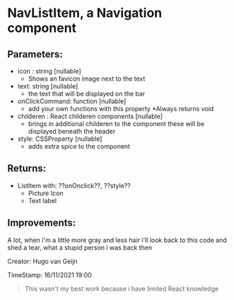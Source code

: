 # NavListItem, a Navigation component

## Parameters:

- icon : string [nullable]
  - Shows an favicon image next to the text
- text: string [nullable]
  - the text that will be displayed on the bar
- onClickCommand: function [nullable]
  - add your own functions with this property \*Always returns void
- childeren : React childeren components [nullable]
  - brings in additional childeren to the component these will be displayed beneath the header
- style: CSSProperty [nullable]
  - adds extra spice to the component

## Returns:

- ListItem with: ??onOnclick??, ??style??
  - Picture Icon
  - Text label

## Improvements:

A lot, when i'm a little more gray and less hair i'll look back to this code and shed a tear, what a stupid person i was back then

Creator: Hugo van Geijn

TimeStamp: 16/11/2021 19:00

> This wasn't my best work because i have limited React knowledge
